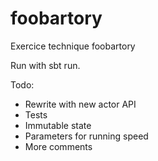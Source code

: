# foobartory
Exercice technique foobartory

Run with sbt run.

Todo: 
- Rewrite with new actor API
- Tests
- Immutable state
- Parameters for running speed
- More comments
